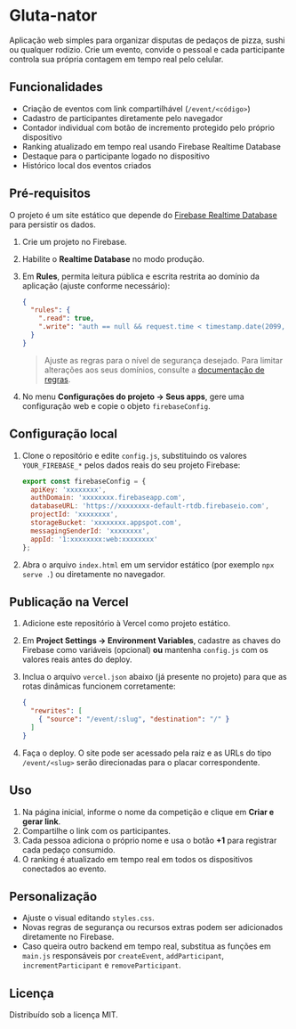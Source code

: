 # Gluta-nator

Aplicação web simples para organizar disputas de pedaços de pizza, sushi ou qualquer rodízio. Crie um evento, convide o pessoal e cada participante controla sua própria contagem em tempo real pelo celular.

## Funcionalidades

- Criação de eventos com link compartilhável (`/event/<código>`)
- Cadastro de participantes diretamente pelo navegador
- Contador individual com botão de incremento protegido pelo próprio dispositivo
- Ranking atualizado em tempo real usando Firebase Realtime Database
- Destaque para o participante logado no dispositivo
- Histórico local dos eventos criados

## Pré-requisitos

O projeto é um site estático que depende do [Firebase Realtime Database](https://firebase.google.com/docs/database) para persistir os dados.

1. Crie um projeto no Firebase.
2. Habilite o **Realtime Database** no modo produção.
3. Em **Rules**, permita leitura pública e escrita restrita ao domínio da aplicação (ajuste conforme necessário):

   ```json
   {
     "rules": {
       ".read": true,
       ".write": "auth == null && request.time < timestamp.date(2099, 1, 1)"
     }
   }
   ```

   > Ajuste as regras para o nível de segurança desejado. Para limitar alterações aos seus domínios, consulte a [documentação de regras](https://firebase.google.com/docs/database/security).

4. No menu **Configurações do projeto → Seus apps**, gere uma configuração web e copie o objeto `firebaseConfig`.

## Configuração local

1. Clone o repositório e edite `config.js`, substituindo os valores `YOUR_FIREBASE_*` pelos dados reais do seu projeto Firebase:

   ```js
   export const firebaseConfig = {
     apiKey: 'xxxxxxxx',
     authDomain: 'xxxxxxxx.firebaseapp.com',
     databaseURL: 'https://xxxxxxxx-default-rtdb.firebaseio.com',
     projectId: 'xxxxxxxx',
     storageBucket: 'xxxxxxxx.appspot.com',
     messagingSenderId: 'xxxxxxxx',
     appId: '1:xxxxxxxx:web:xxxxxxxx'
   };
   ```

2. Abra o arquivo `index.html` em um servidor estático (por exemplo `npx serve .`) ou diretamente no navegador.

## Publicação na Vercel

1. Adicione este repositório à Vercel como projeto estático.
2. Em **Project Settings → Environment Variables**, cadastre as chaves do Firebase como variáveis (opcional) **ou** mantenha `config.js` com os valores reais antes do deploy.
3. Inclua o arquivo `vercel.json` abaixo (já presente no projeto) para que as rotas dinâmicas funcionem corretamente:

   ```json
   {
     "rewrites": [
       { "source": "/event/:slug", "destination": "/" }
     ]
   }
   ```

4. Faça o deploy. O site pode ser acessado pela raiz e as URLs do tipo `/event/<slug>` serão direcionadas para o placar correspondente.

## Uso

1. Na página inicial, informe o nome da competição e clique em **Criar e gerar link**.
2. Compartilhe o link com os participantes.
3. Cada pessoa adiciona o próprio nome e usa o botão **+1** para registrar cada pedaço consumido.
4. O ranking é atualizado em tempo real em todos os dispositivos conectados ao evento.

## Personalização

- Ajuste o visual editando `styles.css`.
- Novas regras de segurança ou recursos extras podem ser adicionados diretamente no Firebase.
- Caso queira outro backend em tempo real, substitua as funções em `main.js` responsáveis por `createEvent`, `addParticipant`, `incrementParticipant` e `removeParticipant`.

## Licença

Distribuído sob a licença MIT.
